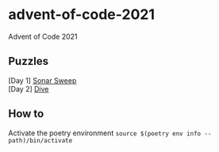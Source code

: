 # advent-of-code-2021
Advent of Code 2021

## Puzzles

[Day 1] [Sonar Sweep](puzzles/01-01-12.md) \
[Day 2] [Dive](puzzles/02-02-12.md)

## How to
Activate the poetry environment `source $(poetry env info --path)/bin/activate`


